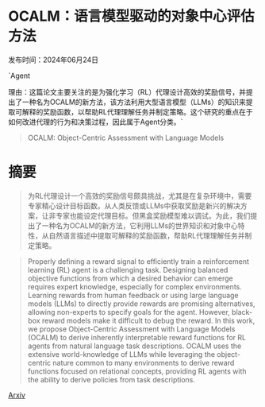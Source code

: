 # OCALM：语言模型驱动的对象中心评估方法

发布时间：2024年06月24日

`Agent

理由：这篇论文主要关注的是为强化学习（RL）代理设计高效的奖励信号，并提出了一种名为OCALM的新方法，该方法利用大型语言模型（LLMs）的知识来提取可解释的奖励函数，以帮助RL代理理解任务并制定策略。这个研究的重点在于如何改进代理的行为和决策过程，因此属于Agent分类。`

> OCALM: Object-Centric Assessment with Language Models

# 摘要

> 为RL代理设计一个高效的奖励信号颇具挑战，尤其是在复杂环境中，需要专家精心设计目标函数。从人类反馈或LLMs中获取奖励是新兴的解决方案，让非专家也能设定代理目标。但黑盒奖励模型难以调试。为此，我们提出了一种名为OCALM的新方法，它利用LLMs的世界知识和对象中心特性，从自然语言描述中提取可解释的奖励函数，帮助RL代理理解任务并制定策略。

> Properly defining a reward signal to efficiently train a reinforcement learning (RL) agent is a challenging task. Designing balanced objective functions from which a desired behavior can emerge requires expert knowledge, especially for complex environments. Learning rewards from human feedback or using large language models (LLMs) to directly provide rewards are promising alternatives, allowing non-experts to specify goals for the agent. However, black-box reward models make it difficult to debug the reward. In this work, we propose Object-Centric Assessment with Language Models (OCALM) to derive inherently interpretable reward functions for RL agents from natural language task descriptions. OCALM uses the extensive world-knowledge of LLMs while leveraging the object-centric nature common to many environments to derive reward functions focused on relational concepts, providing RL agents with the ability to derive policies from task descriptions.

[Arxiv](https://arxiv.org/abs/2406.16748)